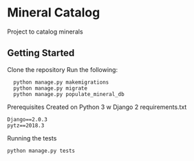 # Mineral Catalog
Project to catalog minerals

## Getting Started
Clone the repository
Run the following:

```
  python manage.py makemigrations
  python manage.py migrate
  python manage.py populate_mineral_db 
```

Prerequisites
Created on Python 3 w Django 2
requirements.txt
```
Django==2.0.3
pytz==2018.3
```

Running the tests

```
python manage.py tests
```
